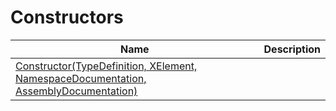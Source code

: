 # Constructors
|Name|Description|
|---|---|
|[Constructor(TypeDefinition, XElement, NamespaceDocumentation, AssemblyDocumentation)](/docs/DotNetDocs/ObjectDocumentations/TypeDocumentation/Constructors/Constructor_TypeDefinition%2c%20XElement%2c%20Namespa8233.md)||
